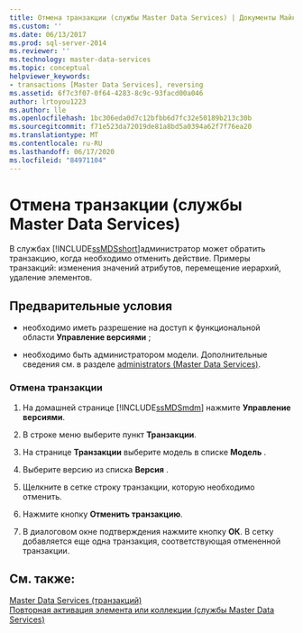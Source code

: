 ```yaml
---
title: Отмена транзакции (службы Master Data Services) | Документы Майкрософт
ms.custom: ''
ms.date: 06/13/2017
ms.prod: sql-server-2014
ms.reviewer: ''
ms.technology: master-data-services
ms.topic: conceptual
helpviewer_keywords:
- transactions [Master Data Services], reversing
ms.assetid: 6f7c3f07-0f64-4283-8c9c-93facd00a046
author: lrtoyou1223
ms.author: lle
ms.openlocfilehash: 1bc306eda0d7c12bfbb6d7fc32e50189b213c30b
ms.sourcegitcommit: f71e523da72019de81a8bd5a0394a62f7f76ea20
ms.translationtype: MT
ms.contentlocale: ru-RU
ms.lasthandoff: 06/17/2020
ms.locfileid: "84971104"
---
```

# <a name="reverse-a-transaction-master-data-services"></a>Отмена транзакции (службы Master Data Services)
  В службах [!INCLUDE[ssMDSshort](../includes/ssmdsshort-md.md)]администратор может обратить транзакцию, когда необходимо отменить действие. Примеры транзакций: изменения значений атрибутов, перемещение иерархий, удаление элементов.  
  
## <a name="prerequisites"></a>Предварительные условия  
  
-   необходимо иметь разрешение на доступ к функциональной области **Управление версиями** ;  
  
-   необходимо быть администратором модели. Дополнительные сведения см. в разделе [administrators &#40;Master Data Services&#41;](administrators-master-data-services.md).  
  
### <a name="to-reverse-a-transaction"></a>Отмена транзакции  
  
1.  На домашней странице [!INCLUDE[ssMDSmdm](../includes/ssmdsmdm-md.md)] нажмите **Управление версиями**.  
  
2.  В строке меню выберите пункт **Транзакции**.  
  
3.  На странице **Транзакции** выберите модель в списке **Модель** .  
  
4.  Выберите версию из списка **Версия** .  
  
5.  Щелкните в сетке строку транзакции, которую необходимо отменить.  
  
6.  Нажмите кнопку **Отменить транзакцию**.  
  
7.  В диалоговом окне подтверждения нажмите кнопку **ОК**. В сетку добавляется еще одна транзакция, соответствующая отмененной транзакции.  
  
## <a name="see-also"></a>См. также:  
 [Master Data Services &#40;транзакций&#41;](../../2014/master-data-services/transactions-master-data-services.md)   
 [Повторная активация элемента или коллекции (службы Master Data Services)](../../2014/master-data-services/reactivate-a-member-or-collection-master-data-services.md)  
  
  
